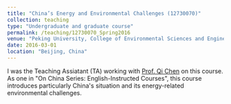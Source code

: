 ```yaml
---
title: "China’s Energy and Environmental Challenges (12730070)"
collection: teaching
type: "Undergraduate and graduate course"
permalink: /teaching/12730070_Spring2016
venue: "Peking University, College of Environmental Sciences and Engineering"
date: 2016-03-01
location: "Beijing, China"
---
```


I was the Teaching Assiatant (TA) working with [Prof. Qi Chen](https://scholar.google.com/citations?user=QgN0jXcAAAAJ&hl=en) on this course. As one in "On China Series: English-Instructed Courses", this course introduces particularly China's situation and its energy-related environmental challenges.
